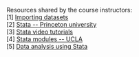Resources shared by the course instructors: <br>
[1] <a href="https://d396qusza40orc.cloudfront.net/logisticregression/ImportingDatasetIntoStata.pdf">Importing datasets</a><br>
[2] <a href="http://data.princeton.edu/stata/">Stata -- Princeton university</a><br>
[3] <a href="http://www.stata.com/links/video-tutorials/">Stata video tutorials</a><br>
[4] <a href="http://www.ats.ucla.edu/stat/stata/modules/">Stata modules -- UCLA</a><br>
[5] <a href="http://www.cpc.unc.edu/research/tools/data_analysis/statatutorial">Data analysis using Stata</a><br>
